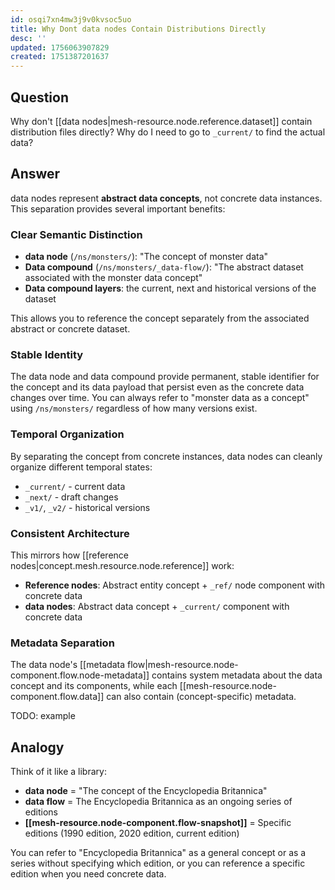 ```yaml
---
id: osqi7xn4mw3j9v0kvsoc5uo
title: Why Dont data nodes Contain Distributions Directly
desc: ''
updated: 1756063907829
created: 1751387201637
---
```


## Question

Why don't [[data nodes|mesh-resource.node.reference.dataset]] contain distribution files directly? Why do I need to go to `_current/` to find the actual data?

## Answer

data nodes represent **abstract data concepts**, not concrete data instances. This separation provides several important benefits:

### Clear Semantic Distinction

- **data node** (`/ns/monsters/`): "The concept of monster data"
- **Data compound** (`/ns/monsters/_data-flow/`): "The abstract dataset associated with the monster data concept" 
- **Data compound layers**: the current, next and historical versions of the dataset

This allows you to reference the concept separately from the associated abstract or concrete dataset.

### Stable Identity

The data node and data compound provide permanent, stable identifier for the concept and its data payload that persist even as the concrete data changes over time. You can always refer to "monster data as a concept" using `/ns/monsters/` regardless of how many versions exist.

### Temporal Organization

By separating the concept from concrete instances, data nodes can cleanly organize different temporal states:
- `_current/` - current data
- `_next/` - draft changes  
- `_v1/`, `_v2/` - historical versions

### Consistent Architecture

This mirrors how [[reference nodes|concept.mesh.resource.node.reference]] work:
- **Reference nodes**: Abstract entity concept + `_ref/` node component with concrete data
- **data nodes**: Abstract data concept + `_current/` component with concrete data

### Metadata Separation

The data node's [[metadata flow|mesh-resource.node-component.flow.node-metadata]] contains system metadata about the data concept and its components, while each [[mesh-resource.node-component.flow.data]] can also contain (concept-specific) metadata.

TODO: example


## Analogy

Think of it like a library:
- **data node** = "The concept of the Encyclopedia Britannica"
- **data flow** = The Encyclopedia Britannica as an ongoing series of editions
- **[[mesh-resource.node-component.flow-snapshot]]** = Specific editions (1990 edition, 2020 edition, current edition)

You can refer to "Encyclopedia Britannica" as a general concept or as a series without specifying which edition, or you can reference a specific edition when you need concrete data.
